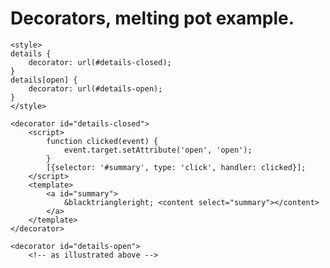 Decorators, melting pot example.
================================

``` markup
<style>
details {
    decorator: url(#details-closed);
}
details[open] {
    decorator: url(#details-open);
}
</style>

<decorator id="details-closed">
    <script>
        function clicked(event) {
            event.target.setAttribute('open', 'open');
        }
        [{selector: '#summary', type: 'click', handler: clicked}];
    </script>
    <template>
        <a id="summary">
            &blacktriangleright; <content select="summary"></content>
        </a>
    </template>
</decorator>

<decorator id="details-open">
    <!-- as illustrated above -->
```

<style scoped>
  @host {
    background: hsl(0, 51%, 56%);
    color: #FFF;
  }
</style>
